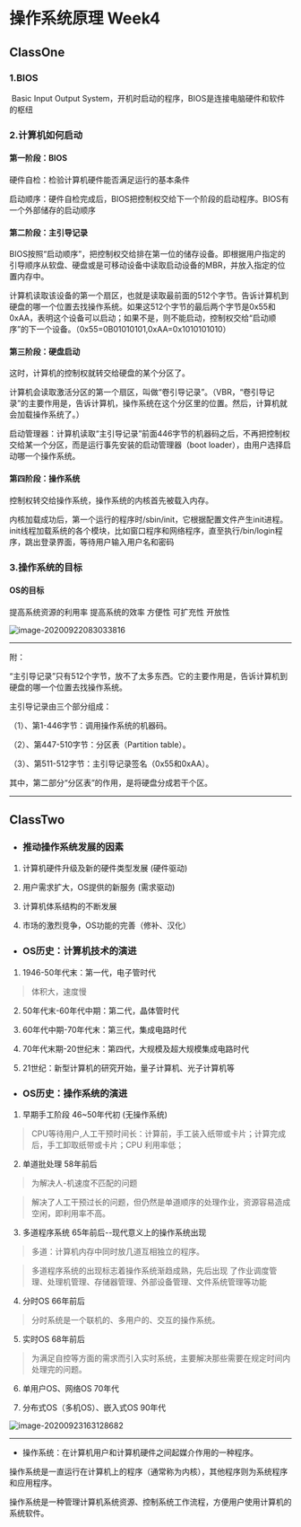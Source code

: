 # 操作系统原理 Week4

## ClassOne

### 1.BIOS

​    Basic Input Output System，开机时启动的程序，BIOS是连接电脑硬件和软件的枢纽

### 2.计算机如何启动

####    第一阶段：BIOS

硬件自检：检验计算机硬件能否满足运行的基本条件

启动顺序：硬件自检完成后，BIOS把控制权交给下一个阶段的启动程序。BIOS有一个外部储存的启动顺序

####    第二阶段：主引导记录

BIOS按照“启动顺序”，把控制权交给排在第一位的储存设备。即根据用户指定的引导顺序从软盘、硬盘或是可移动设备中读取启动设备的MBR，并放入指定的位置内存中。

计算机读取该设备的第一个扇区，也就是读取最前面的512个字节。告诉计算机到硬盘的哪一个位置去找操作系统。如果这512个字节的最后两个字节是0x55和0xAA，表明这个设备可以启动；如果不是，则不能启动，控制权交给“启动顺序”的下一个设备。（0x55=0B01010101,0xAA=0x1010101010）

####    第三阶段：硬盘启动

这时，计算机的控制权就转交给硬盘的某个分区了。

计算机会读取激活分区的第一个扇区，叫做“卷引导记录”。（VBR，“卷引导记录”的主要作用是，告诉计算机，操作系统在这个分区里的位置。然后，计算机就会加载操作系统了。）

启动管理器：计算机读取“主引导记录”前面446字节的机器码之后，不再把控制权交给某一个分区，而是运行事先安装的启动管理器（boot loader），由用户选择启动哪一个操作系统。

####    第四阶段：操作系统

控制权转交给操作系统，操作系统的内核首先被载入内存。

内核加载成功后，第一个运行的程序时/sbin/init，它根据配置文件产生init进程。init线程加载系统的各个模块，比如窗口程序和网络程序，直至执行/bin/login程序，跳出登录界面，等待用户输入用户名和密码

### 3.操作系统的目标

#### OS的目标

提高系统资源的利用率 提高系统的效率 方便性 可扩充性 开放性

![image-20200922083033816](C:\Users\11747\AppData\Roaming\Typora\typora-user-images\image-20200922083033816.png)

***

附：

“主引导记录”只有512个字节，放不了太多东西。它的主要作用是，告诉计算机到硬盘的哪一个位置去找操作系统。

主引导记录由三个部分组成：

（1）、第1-446字节：调用操作系统的机器码。

（2）、第447-510字节：分区表（Partition table）。

（3）、第511-512字节：主引导记录签名（0x55和0xAA）。

其中，第二部分“分区表”的作用，是将硬盘分成若干个区。

***

## ClassTwo

* ### 推动操作系统发展的因素

1. 计算机硬件升级及新的硬件类型发展 (硬件驱动) 

2. 用户需求扩大，OS提供的新服务 (需求驱动) 

3. 计算机体系结构的不断发展

4. 市场的激烈竞争，OS功能的完善（修补、汉化）

* ### OS历史：计算机技术的演进

1. 1946-50年代末：第一代，电子管时代 

> 体积大，速度慢

2. 50年代末-60年代中期：第二代，晶体管时代

3. 60年代中期-70年代末：第三代，集成电路时代 

4. 70年代末期-20世纪末：第四代，大规模及超大规模集成电路时代 

5. 21世纪：新型计算机的研究开始，量子计算机、光子计算机等

* ### OS历史：操作系统的演进

1.  早期手工阶段 46~50年代初 (无操作系统) 

> CPU等待用户,人工干预时间长：计算前，手工装入纸带或卡片；计算完成后，手工卸取纸带或卡片；CPU 利用率低；

2. 单道批处理 58年前后 

> 为解决人-机速度不匹配的问题

> 解决了人工干预过长的问题，但仍然是单道顺序的处理作业，资源容易造成空闲，即利用率不高。

3. 多道程序系统 65年前后--现代意义上的操作系统出现

> 多道：计算机内存中同时放几道互相独立的程序。

> 多道程序系统的出现标志着操作系统渐趋成熟，先后出现 了作业调度管理、处理机管理、存储器管理、外部设备管理、文件系统管理等功能

4. 分时OS 66年前后

> 分时系统是一个联机的、多用户的、交互的操作系统。

5. 实时OS 68年前后 

> 为满足自控等方面的需求而引入实时系统，主要解决那些需要在规定时间内处理完的问题。

6. 单用户OS、网络OS 70年代 

7. 分布式OS（多机OS）、嵌入式OS 90年代

![image-20200923163128682](C:\Users\11747\AppData\Roaming\Typora\typora-user-images\image-20200923163128682.png)

***

* 操作系统：在计算机用户和计算机硬件之间起媒介作用的一种程序。

操作系统是一直运行在计算机上的程序（通常称为内核），其他程序则为系统程序和应用程序。

操作系统是一种管理计算机系统资源、控制系统工作流程，方便用户使用计算机的系统软件。

